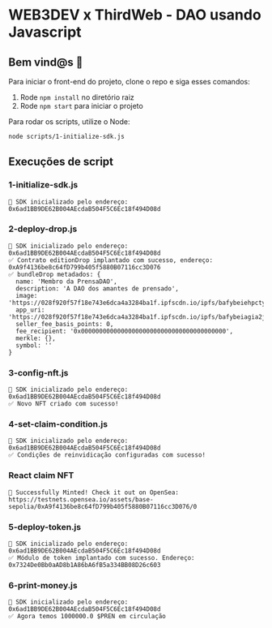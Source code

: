 # WEB3DEV x ThirdWeb - DAO usando Javascript

## **Bem vind@s 👋**

Para iniciar o front-end do projeto, clone o repo e siga esses comandos:

1. Rode `npm install` no diretório raiz
2. Rode `npm start` para iniciar o projeto

Para rodar os scripts, utilize o Node:

```bash
node scripts/1-initialize-sdk.js
```

## **Execuções de script**

### 1-initialize-sdk.js

```
👋 SDK inicializado pelo endereço: 0x6ad1BB9DE62B004AEcdaB504F5C6Ec18f494D08d
```

### 2-deploy-drop.js

```
👋 SDK inicializado pelo endereço: 0x6ad1BB9DE62B004AEcdaB504F5C6Ec18f494D08d
✅ Contrato editionDrop implantado com sucesso, endereço: 0xA9f4136be8c64fD799b405f5880B07116cc3D076
✅ bundleDrop metadados: {
  name: 'Membro da PrensaDAO',
  description: 'A DAO dos amantes de prensado',
  image: 'https://028f920f57f18e743e6dca4a3284ba1f.ipfscdn.io/ipfs/bafybeiehpctyueckhil4zxo7driuou6n7hwzgg4aqu755ivv3tc6m6qcya/0',
  app_uri: 'https://028f920f57f18e743e6dca4a3284ba1f.ipfscdn.io/ipfs/bafybeiagia2jgvodnsucbykhb5sftawhjkowfilvn2gstjze6cwtdbywtm/',
  seller_fee_basis_points: 0,
  fee_recipient: '0x0000000000000000000000000000000000000000',
  merkle: {},
  symbol: ''
}
```

### 3-config-nft.js

```
👋 SDK inicializado pelo endereço: 0x6ad1BB9DE62B004AEcdaB504F5C6Ec18f494D08d
✅ Novo NFT criado com sucesso!
```

### 4-set-claim-condition.js

```
👋 SDK inicializado pelo endereço: 0x6ad1BB9DE62B004AEcdaB504F5C6Ec18f494D08d
✅ Condições de reinvidicação configuradas com sucesso!
```

### React claim NFT

```
🌊 Successfully Minted! Check it out on OpenSea: https://testnets.opensea.io/assets/base-sepolia/0xA9f4136be8c64fD799b405f5880B07116cc3D076/0
```

### 5-deploy-token.js

```
👋 SDK inicializado pelo endereço: 0x6ad1BB9DE62B004AEcdaB504F5C6Ec18f494D08d
✅ Módulo de token implantado com sucesso. Endereço: 0x7324De0Bb0aAD8b1A86bA6fB5a334BB08D26c603
```

### 6-print-money.js

```
👋 SDK inicializado pelo endereço: 0x6ad1BB9DE62B004AEcdaB504F5C6Ec18f494D08d
✅ Agora temos 1000000.0 $PREN em circulação
```
